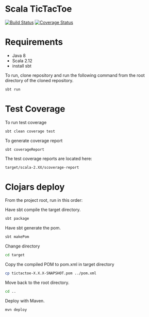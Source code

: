 # Scala TicTacToe
[![Build Status](https://travis-ci.org/kyle-annen/scala-tictactoe.svg?branch=master)](https://travis-ci.org/kyle-annen/scala-tictactoe)
[![Coverage Status](https://coveralls.io/repos/github/kyle-annen/scala-tictactoe/badge.svg?branch=scoverage)](https://coveralls.io/github/kyle-annen/scala-tictactoe?branch=scoverage)

# Requirements

- Java 8
- Scala 2.12
- install sbt

To run, clone repository and run the following command from the root directory of the cloned repository.
``` bash
sbt run
```


# Test Coverage

To run test coverage 

``` bash
sbt clean coverage test
```

To generate coverage report 

``` bash
sbt coverageReport
```

The test coverage reports are located here:

``` 
target/scala-2.XX/scoverage-report
```

# Clojars deploy

From the project root, run in this order:


Have sbt compile the target directory.

``` bash
sbt package 
```

Have sbt generate the pom.

``` bash
sbt makePom
```

Change directory

``` bash
cd target
```

Copy the compiled POM to pom.xml in target directory

``` bash
cp tictactoe-X.X.X-SNAPSHOT.pom ../pom.xml
```

Move back to the root directory.

``` bash
cd ..
```

Deploy with Maven.

``` bash
mvn deploy
```
